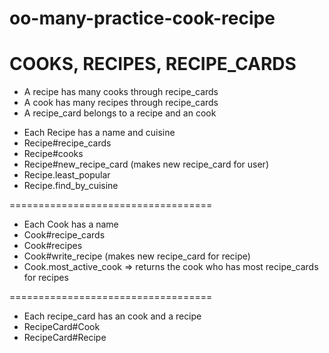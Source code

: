 # oo-many-practice-cook-recipe

# COOKS, RECIPES, RECIPE_CARDS

 - A recipe has many cooks through recipe_cards
 - A cook has many recipes through recipe_cards
 - A recipe_card belongs to a recipe and an cook

* Each Recipe has a name and cuisine
* Recipe#recipe_cards
* Recipe#cooks
* Recipe#new_recipe_card (makes new recipe_card for user)
* Recipe.least_popular
* Recipe.find_by_cuisine

===================================

* Each Cook has a name
* Cook#recipe_cards
* Cook#recipes
* Cook#write_recipe (makes new recipe_card for recipe)
* Cook.most_active_cook => returns the cook who has most recipe_cards for recipes

===================================

* Each recipe_card has an cook and a recipe
* RecipeCard#Cook
* RecipeCard#Recipe

